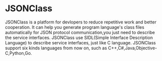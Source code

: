 # JSONClass
JSONClass is a platform for devlopers to reduce repetitive work and better cooperation. 
It can help you generate program language's class files automatically for JSON protocol communication,you just need to describe the service interfaces.
JSONClass use SIDL(Simple Interface Description Language) to describe service interfaces, just like C language.
JSONClass support six kinds languages from now on, such as C++,C#,Java,Objective-C,Python,Go.
